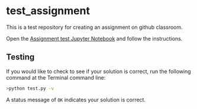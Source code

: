 # test_assignment
This is a test repository for creating an assignment on github classroom.


Open the [Assignment test Jupyter Notebook](assignmenttest.ipynb) and follow the instructions.

## Testing

If you would like to check to see if your solution is correct, run the following command at the Terminal command line:

```bash
>python test.py -v
```

A status  message of `OK` indicates your solution is correct.
